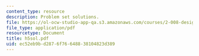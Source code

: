 ```yaml
---
content_type: resource
description: Problem set solutions.
file: https://ol-ocw-studio-app-qa.s3.amazonaws.com/courses/2-008-design-and-manufacturing-ii-spring-2003/ec52eb9bd2876f76648838104823d389_h5sol.pdf
file_type: application/pdf
resourcetype: Document
title: h5sol.pdf
uid: ec52eb9b-d287-6f76-6488-38104823d389
---
```

